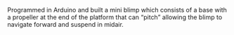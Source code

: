 
Programmed in Arduino and built a mini blimp which consists of a base with a propeller at the end of the platform that can “pitch” allowing the blimp to navigate forward and suspend in midair.
